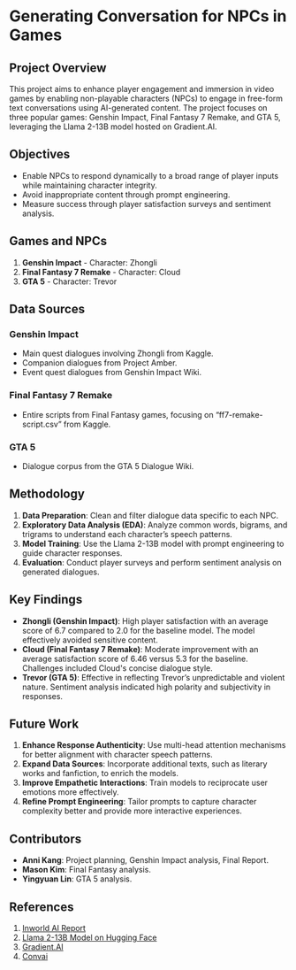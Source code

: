 # Generating Conversation for NPCs in Games

## Project Overview

This project aims to enhance player engagement and immersion in video games by enabling non-playable characters (NPCs) to engage in free-form text conversations using AI-generated content. 
The project focuses on three popular games: Genshin Impact, Final Fantasy 7 Remake, and GTA 5, leveraging the Llama 2-13B model hosted on Gradient.AI.

## Objectives

- Enable NPCs to respond dynamically to a broad range of player inputs while maintaining character integrity.
- Avoid inappropriate content through prompt engineering.
- Measure success through player satisfaction surveys and sentiment analysis.

## Games and NPCs

1. **Genshin Impact** - Character: Zhongli
2. **Final Fantasy 7 Remake** - Character: Cloud
3. **GTA 5** - Character: Trevor

## Data Sources

### Genshin Impact
- Main quest dialogues involving Zhongli from Kaggle.
- Companion dialogues from Project Amber.
- Event quest dialogues from Genshin Impact Wiki.

### Final Fantasy 7 Remake
- Entire scripts from Final Fantasy games, focusing on “ff7-remake-script.csv” from Kaggle.

### GTA 5
- Dialogue corpus from the GTA 5 Dialogue Wiki.

## Methodology

1. **Data Preparation**: Clean and filter dialogue data specific to each NPC.
2. **Exploratory Data Analysis (EDA)**: Analyze common words, bigrams, and trigrams to understand each character’s speech patterns.
3. **Model Training**: Use the Llama 2-13B model with prompt engineering to guide character responses.
4. **Evaluation**: Conduct player surveys and perform sentiment analysis on generated dialogues.

## Key Findings

- **Zhongli (Genshin Impact)**: High player satisfaction with an average score of 6.7 compared to 2.0 for the baseline model. The model effectively avoided sensitive content.
- **Cloud (Final Fantasy 7 Remake)**: Moderate improvement with an average satisfaction score of 6.46 versus 5.3 for the baseline. Challenges included Cloud's concise dialogue style.
- **Trevor (GTA 5)**: Effective in reflecting Trevor’s unpredictable and violent nature. Sentiment analysis indicated high polarity and subjectivity in responses.

## Future Work

1. **Enhance Response Authenticity**: Use multi-head attention mechanisms for better alignment with character speech patterns.
2. **Expand Data Sources**: Incorporate additional texts, such as literary works and fanfiction, to enrich the models.
3. **Improve Empathetic Interactions**: Train models to reciprocate user emotions more effectively.
4. **Refine Prompt Engineering**: Tailor prompts to capture character complexity better and provide more interactive experiences.

## Contributors

- **Anni Kang**: Project planning, Genshin Impact analysis, Final Report.
- **Mason Kim**: Final Fantasy analysis.
- **Yingyuan Lin**: GTA 5 analysis.

## References

1. [Inworld AI Report](https://inworld.ai/whitepapers/future-of-npcs)
2. [Llama 2-13B Model on Hugging Face](https://huggingface.co/meta-llama/Llama-2-13b-chat-hf)
3. [Gradient.AI](https://gradient.ai/)
4. [Convai](https://convai.com/)
